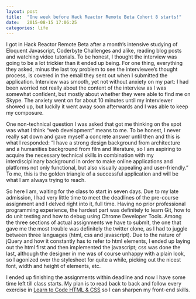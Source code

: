```yaml
---
layout: post
title:  "One week before Hack Reactor Remote Beta Cohort 8 starts!"
date:   2015-08-15 17:06:25
categories: life
---
```


I got in Hack Reactor Remote Beta after a month’s intensive studying of Eloquent Javascript, Coderbyte Challenges and alike, reading blog posts and watching video tutorials. To be honest, I thought the interview was going to be a lot trickier than it ended up being. For one thing, everything they asked, minus the last toy problem to see the interviewee’s thought process, is covered in the email they sent out when I submitted the application. Interview was smooth, yet not without anxiety on my part: I had been worried not really about the content of the interview as I was somewhat confident, but mostly about whether they were able to find me on Skype. The anxiety went on for about 10 minutes until my interviewer showed up, but luckily it went away soon afterwards and I was able to keep my composure.

One non-technical question I was asked that got me thinking on the spot was what I think “web development” means to me. To be honest, I never really sat down and gave myself a concrete answer until then and this is what I responded: “I have a strong design background from architecture and a humanities background from film and literature, so I am aspiring to acquire the necessary technical skills in combination with my interdisciplinary background in order to make online applications and platforms not only functional, but also visually appealing and user-friendly.” To me, this is the golden triangle of a successful application and will be what I am always trying to reach.

So here I am, waiting for the class to start in seven days. Due to my late admission, I had very little time to meet the deadlines of the pre-course assignment and I delved right into it, full time. Having no prior professional programming experience, the hardest part was definitely to learn Git, how to do unit testing and how to debug using Chrome Developer Tools. Among the three sections of actual assignments we have to submit, the one that gave me the most trouble was definitely the twitter clone, as I had to juggle between three languages (html, css and javascript). Due to the nature of jQuery and how it constantly has to refer to html elements, I ended up laying out the html first and then implemented the javascript; css was done the last, although the designer in me was of course unhappy with a plain look, so I agonized over the stylesheet for quite a while, picking out the nicest font, width and height of elements, etc.

I ended up finishing the assignments within deadline and now I have some time left till class starts. My plan is to read back to back and follow every exercise in [Learn to Code HTML & CSS](http://learn.shayhowe.com/html-css/) so I can sharpen my front-end skills.
